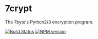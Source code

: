# 7crypt
The 7byte's Python2/3 encryption program.

[![Build Status](https://byte.h4ck.me)](https://travis-ci.org/benweet/stackedit) [![NPM version](https://img.shields.io/npm/v/stackedit.svg?style=flat)](https://www.npmjs.org/package/stackedit)
